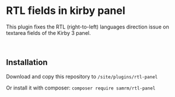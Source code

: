 # RTL fields in kirby panel

This plugin fixes the RTL (right-to-left) languages direction issue on textarea fields of the Kirby 3 panel.

<br/>

## Installation

Download and copy this repository to `/site/plugins/rtl-panel`

Or install it with composer: `composer require samrm/rtl-panel`
